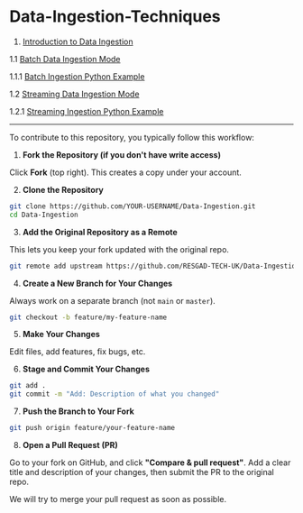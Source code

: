 # Data-Ingestion-Techniques
1. [Introduction to Data Ingestion](https://github.com/RESGAD-TECH-UK/Data-Ingestion/wiki/Data-Ingestion)

1.1 [Batch Data Ingestion Mode](https://github.com/RESGAD-TECH-UK/Data-Ingestion-Techniques/wiki/Batch)

1.1.1 [Batch Ingestion Python Example](https://github.com/RESGAD-TECH-UK/Data-Ingestion-Techniques/wiki/Python-Batch)

1.2 [Streaming Data Ingestion Mode](https://github.com/RESGAD-TECH-UK/Data-Ingestion-Techniques/wiki/Streaming)

1.2.1 [Streaming Ingestion Python Example](https://github.com/RESGAD-TECH-UK/Data-Ingestion-Techniques/wiki/Python-Streaming)





-------------
To contribute to this repository, you typically follow this workflow:


1. **Fork the Repository (if you don't have write access)**

Click **Fork** (top right). This creates a copy under your account.

2. **Clone the Repository**
```bash
git clone https://github.com/YOUR-USERNAME/Data-Ingestion.git
cd Data-Ingestion
```

3. **Add the Original Repository as a Remote**

This lets you keep your fork updated with the original repo.
```bash
git remote add upstream https://github.com/RESGAD-TECH-UK/Data-Ingestion
```

4. **Create a New Branch for Your Changes**

Always work on a separate branch (not `main` or `master`).
```bash
git checkout -b feature/my-feature-name
```

5. **Make Your Changes**

Edit files, add features, fix bugs, etc.

6. **Stage and Commit Your Changes**
```bash
git add .
git commit -m "Add: Description of what you changed"
```

7. **Push the Branch to Your Fork**
```bash
git push origin feature/your-feature-name
```

8. **Open a Pull Request (PR)**

Go to your fork on GitHub, and click **"Compare & pull request"**. Add a clear title and description of your changes, then submit the PR to the original repo.

We will try to merge your pull request as soon as possible.

